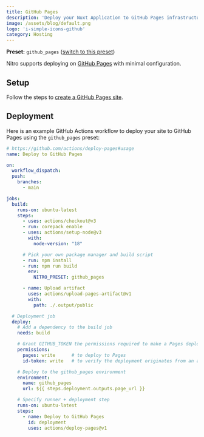 ```yaml
---
title: GitHub Pages
description: 'Deploy your Nuxt Application to GitHub Pages infrastructure.'
image: /assets/blog/default.png
logo: 'i-simple-icons-github'
category: Hosting
---
```


**Preset:** `github_pages` ([switch to this preset](https://nitro.unjs.io/deploy/#changing-the-deployment-preset))

Nitro supports deploying on [GitHub Pages](https://pages.github.com/) with minimal configuration.

## Setup

Follow the steps to [create a GitHub Pages site](https://docs.github.com/en/pages/getting-started-with-github-pages/creating-a-github-pages-site).

## Deployment

Here is an example GitHub Actions workflow to deploy your site to GitHub Pages using the `github_pages` preset:

```yaml
# https://github.com/actions/deploy-pages#usage
name: Deploy to GitHub Pages

on:
  workflow_dispatch:
  push:
    branches:
      - main

jobs:
  build:
    runs-on: ubuntu-latest
    steps:
      - uses: actions/checkout@v3
      - run: corepack enable
      - uses: actions/setup-node@v3
        with:
          node-version: "18"

      # Pick your own package manager and build script
      - run: npm install
      - run: npm run build
        env:
          NITRO_PRESET: github_pages

      - name: Upload artifact
        uses: actions/upload-pages-artifact@v1
        with:
          path: ./.output/public

  # Deployment job
  deploy:
    # Add a dependency to the build job
    needs: build

    # Grant GITHUB_TOKEN the permissions required to make a Pages deployment
    permissions:
      pages: write      # to deploy to Pages
      id-token: write   # to verify the deployment originates from an appropriate source

    # Deploy to the github_pages environment
    environment:
      name: github_pages
      url: ${{ steps.deployment.outputs.page_url }}

    # Specify runner + deployment step
    runs-on: ubuntu-latest
    steps:
      - name: Deploy to GitHub Pages
        id: deployment
        uses: actions/deploy-pages@v1
```
